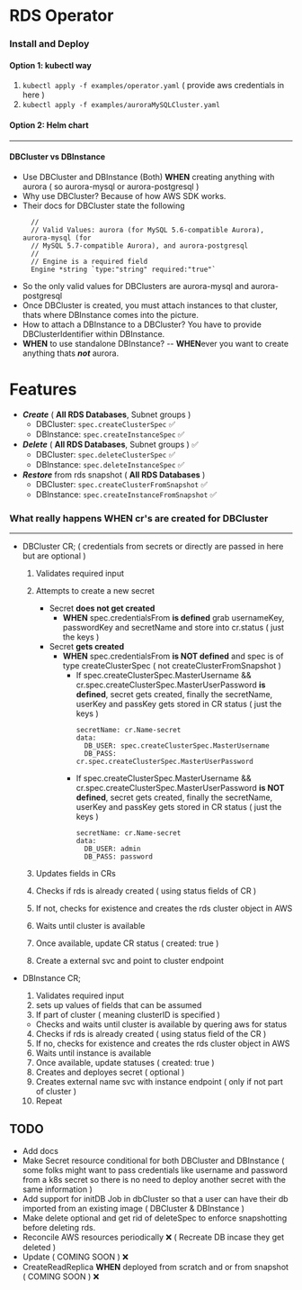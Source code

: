 # RDS Operator

### Install and Deploy 

#### Option 1: kubectl way
1. `kubectl apply -f examples/operator.yaml` ( provide aws credentials in here )
2. `kubectl apply -f examples/auroraMySQLCluster.yaml`

#### Option 2: Helm chart

---
#### DBCluster vs DBInstance
- Use DBCluster and DBInstance (Both) **WHEN** creating anything with aurora ( so aurora-mysql or aurora-postgresql )
- Why use DBCluster? Because of how AWS SDK works.
- Their docs for DBCluster state the following
  ```The name of the database engine to be used for this DB cluster.
    //
    // Valid Values: aurora (for MySQL 5.6-compatible Aurora), aurora-mysql (for
    // MySQL 5.7-compatible Aurora), and aurora-postgresql
    //
    // Engine is a required field
    Engine *string `type:"string" required:"true"`
   ```
- So the only valid values for DBClusters are aurora-mysql and aurora-postgresql 
- Once DBCluster is created, you must attach instances to that cluster, thats where DBInstance comes into the picture.
- How to attach a DBInstance to a DBCluster? You have to provide DBClusterIdentifier within DBInstance.
- **WHEN** to use standalone DBInstance? -- **WHEN**ever you want to create anything thats __*not*__ aurora.

# Features
- _**Create**_ ( **All RDS Databases**, Subnet groups )
  - DBCluster: `spec.createClusterSpec` :white_check_mark:
  - DBInstance: `spec.createInstanceSpec` :white_check_mark: 
- _**Delete**_ ( **All RDS Databases**, Subnet groups ) :white_check_mark:
  - DBCluster: `spec.deleteClusterSpec` :white_check_mark:
  - DBInstance: `spec.deleteInstanceSpec` :white_check_mark: 
- _**Restore**_ from rds snapshot ( **All RDS Databases** )
  - DBCluster: `spec.createClusterFromSnapshot` :white_check_mark:
  - DBInstance: `spec.createInstanceFromSnapshot` :white_check_mark:

### What really happens **WHEN** cr's are created for DBCluster 
---
- DBCluster CR; ( credentials from secrets or directly are passed in here but are optional )
  1. Validates required input
  2. Attempts to create a new secret 
      
      - Secret __does not get created__
          -  **WHEN** spec.credentialsFrom __is defined__
          grab usernameKey, passwordKey and secretName and store into cr.status ( just the keys )
      - Secret __gets created__ 
        - **WHEN** spec.credentialsFrom __is NOT defined__ and spec is of type createClusterSpec ( not createClusterFromSnapshot )
          - If spec.createClusterSpec.MasterUsername && cr.spec.createClusterSpec.MasterUserPassword __is defined__, secret gets created, finally the secretName, userKey and passKey gets stored in CR status ( just the keys )
            ```
            secretName: cr.Name-secret
            data:
              DB_USER: spec.createClusterSpec.MasterUsername
              DB_PASS: cr.spec.createClusterSpec.MasterUserPassword
            ```
          - If spec.createClusterSpec.MasterUsername && cr.spec.createClusterSpec.MasterUserPassword __is NOT defined__, secret gets created, finally the secretName, userKey and passKey gets stored in CR status ( just the keys ) 
            ```
            secretName: cr.Name-secret
            data:
              DB_USER: admin
              DB_PASS: password
            ```

  3. Updates fields in CRs
  4. Checks if rds is already created ( using status fields of CR )
  5. If not, checks for existence and creates the rds cluster object in AWS
  6. Waits until cluster is available
  7. Once available, update CR status ( created: true )
  9. Create a external svc and point to cluster endpoint

- DBInstance CR; 
  1. Validates required input
  2. sets up values of fields that can be assumed
  3. If part of cluster ( meaning clusterID is specified )
    - Checks and waits until cluster is available by quering aws for status
  4. Checks if rds is already created ( using status field of the CR )
  5. If no, checks for existence and creates the rds cluster object in AWS
  6. Waits until instance is available
  7. Once available, update statuses ( created: true )
  8. Creates and deployes secret ( optional )
  9. Creates external name svc with instance endpoint ( only if not part of cluster  )
  10. Repeat


## TODO 
- Add docs
- Make Secret resource conditional for both DBCluster and DBInstance ( some folks might want to pass credentials like username and password from a k8s secret so there is no need to deploy another secret with the same information )
- Add support for initDB Job in dbCluster so that a user can have their db imported from an existing image ( DBCluster & DBInstance )
- Make delete optional and get rid of deleteSpec to enforce snapshotting before deleting rds.
- Reconcile AWS resources periodically :x: ( Recreate DB incase they get deleted )
- Update ( COMING SOON ) :x:
- CreateReadReplica **WHEN** deployed from scratch and or from snapshot ( COMING SOON ) :x:

